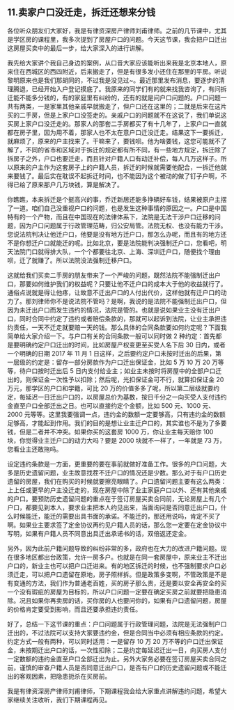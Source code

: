## 11.卖家户口没迁走，拆迁还想来分钱
各位听众朋友们大家好，我是有律资深房产律师刘甫律师。之前的几节课中，尤其是学区房的课程里，我多次提到了房屋户口的问题。今天这节课，我会把户口迁出这房屋买卖中的最后一步，给大家深入的进行讲解。


我先给大家讲个我自己身边的案例，从口音大家应该能听出来我是北京本地人，原来住在西城区的西四附近，后来搬走了，但是有很多发小还住在那里的平房。听说黎明原来也是我们那胡同的，不过我是没见过~。最近那里发布消息，要逐步的清理腾退，已经开始入户登记摸底了。我原来的同学们有的就来找我咨询了，有问拆迁能不能多分钱的，有的家庭里有纠纷的，还有的就是问户口问题的。户口问题一共有两类，一是家里其他亲戚早就搬走了，但户口还在这里的；二就是后来在这片买的二手房，但是上家户口没签走的。亲戚户口的问题就不在这说了，我们单说这买房上家户口没迁走的。那家人的那套二手房都买了有十几年了，上家户口一直就都在房子里，因为用不着，那家人也不太在意户口迁没迁走。结果这下一要拆迁，就麻烦了，原来的户主找来了。干嘛来了，要钱呗。他为啥要钱，这您可能就不了解了，不同的省市和区域对于拆迁的规定都有所不同，有一些地方规定，拆迁除了拆房子之外，户口也要迁走，而且针对户籍人口有动迁补偿，每人几万这样子。所以原来的户主作为这套房子上的户籍人员，拆迁的时候就需要他配合，一拆迁他就来要钱了。最后实在耽误不起拆迁时间，也不能因为这个被动的做了钉子户啊，不得已给了原来那户几万块钱，算是解决了。


你瞧瞧，本来拆迁是个挺高兴的事，乔迁新居还能多挣辆好车钱，结果被原户主摆了一道。咱们自己没重视户口的问题，也是发生这种事情的原因之一。户口是中国特有的一个产物，而且在中国现在的法律体系下，法院是无法干涉户口迁移的问题，因为户口问题属于行政管理范畴，归公安局管。法院无权、也没有能力干涉。您说法院判决让他迁户口，他要是没有地方迁户口，那怎么办呢，而且有的地方还不是你想迁户口就能迁的呢。比如北京，要是法院能判决强制迁户口，您看吧，明天法院门口就得排大队，一个个都要往北京、上海、深圳迁户口，随便找个理由呗，迁了就赚了。所以法院没法强制迁移户口。


这就给我们买卖二手房的朋友带来了一个严峻的问题，既然法院不能强制迁出户口，那要如何维护我们的权益呢？只要让他不迁户口的成本大于他的收益就行了。通俗点说就是得让他疼，让故意不迁出户口的人付出代价，这样他就有迁户口的动力了。那刘律师你不是说法院不管吗？是啊，我说的是法院不能强制迁出户口，但因为未迁出户口而发生违约的情况，法院是管的。也就是说如果业主没有迁出户口，同时合同中约定了违约或者赔偿条款的，那就可以起诉到法院，让业主承担违约责任，一天不迁走就要赔一天的钱。那么具体的合同条款要如何约定呢？下面我简单给大家介绍一下。与户口有关的合同条款一般可以同时做 2 种约定：首先都是要明确约定户口迁出的时间，比如房屋产权变更至买受人名下后 30 日内，或者一个明确的日期 2017 年 11 月 1 日这样，之后要约定户口未按时迁出的后果，第一层级的约定是：留存一部分房款作为户口迁出保证金，比如 5 万 10 万 20 万等等，待户口按时迁出后 5 日内支付给业主；如业主未按时将房屋中的全部户口迁出的，则保证金一次性予以扣除；然后呢，光扣保证金可不行，就算扣保证金 20 万元，那学区的户口和学籍，可比 20 万的价值多多了呢，所以第二层级就要约定，每延迟一日迁出户口的，以房屋总价为基数，按日千分之一向买受人支付违约金直至户口全部迁出之日。也可以直接约定个金额，比如 500 元、1000 元、2000 元等等。这里我要强调一点，违约金的数额一定要够高，只有违约金的数额足够高，才能起到作用。我们的目的是想让业主迁户口的，其实谁也不是为了多要钱，但是二者并不冲突。如果你买的这套房 1000 万，你让业主每天赔你 100 块，你觉得业主迁户口的动力大吗？要是 2000 块就不一样了，一年就是 73 万，您看业主还敢拖吗。


设定违约条款是一方面，更重要的要在事前就做好准备工作。很多的户口问题，大多是历史遗留问题，业主故意找茬不迁户口的情况还是少数。那么对于有户口历史遗留的房屋，我们在购买的时候就要擦亮眼睛了。户口遗留问题主要有这么两类：上上任或更早的户主没迁走的，现在房屋中除了业主家庭户口以外、还有其他亲戚的户口。要预防历史遗留问题的重点在于签订房屋买卖合同前，无论房屋上有几个户口，都要见到本人，要求业主把本人约见出来，当面询问是否同意迁出户口，什么时候能迁，能迁的需要出具书面的承诺。不能迁的，那还用说吗，肯定不买了啊。如果业主要求签了定金协议再约见户籍人员的话，那么您一定要在定金协议中写明，如果有户籍人员不同意出具迁出承诺书的话，双倍返还定金。


另外，因为此前户籍问题导致的纠纷非常的多，政府也在大力的改进户籍问题。现在很多地区都出台政策，允许一房多户。也就是在同一套房屋中，原来业主不迁出户口的，新业主也可以把户口迁进来。有的地区拆迁的时候，也不强制要求户口必须迁走，可以把户口遗留在原地，房子照样拆。但是政策多变啊，不管政策是不是有变通的方法，我们作为普通老百姓，买的房子那么贵，还是要以安全再安全的买一个没有瑕疵的房屋为目标的，所以户口问题一定要在确定买房之前就要把隐患消除。况且如果你再卖房的话，买你房的人也要问你的，如果有户口遗留问题，房屋的价格肯定要受到影响，而且还要承担违约责任。


好了，总结一下这节课的重点：户口问题属于行政管理问题，法院是无法强制户口迁出的，不过法院可以支持大家要违约金，但是合同当中必须有相应条款的约定。约定方式一般有两种，可以同时适用：一是留存 10 万 20 万不等的户口迁出保证金，未按期迁出户口的话，一次性扣除；二是约定每延迟迁出一日，向买房人支付一定数额的违约金直至户口全部迁出为止。另外大家务必要在签订房屋买卖合同之前，谨慎的审查户籍人员是否同意迁出户口，是否有户口的历史遗留问题或不能迁出的客观因素，把隐患扼杀在买房前。


我是有律资深房产律师刘甫律师，下期课程我会给大家重点讲解违约问题，希望大家继续关注收听，我们下期课程再见。

